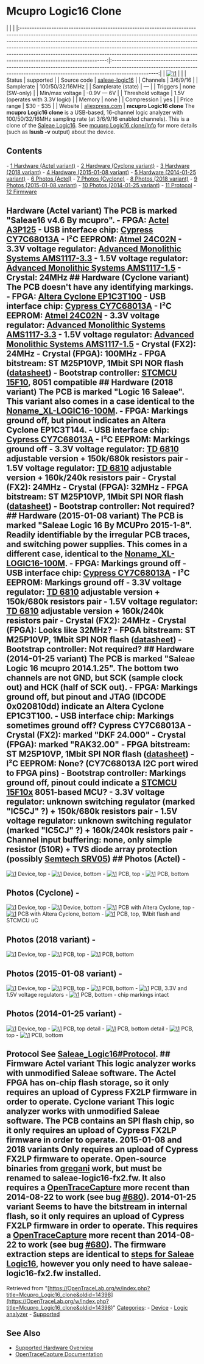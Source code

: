 # Mcupro Logic16 Clone

| | | |:-----------------------------------------------------------------------------------------------------------------------------------------------------------------------------------------------------------------------------------------------------------------------------------------------------------------------------------------------------------------------------------------------------------------------------------------:|:-------------------------------------------------------------------------------------------------------------------------------------------------------------------------------:| | [![\1](../../assets/hardware/general/\2)](./File:Mcupro_Logic16_overview.png.html) | | | Status | supported | | Source code | [saleae-logic16](http://github.com/OpenTraceLab/?p=OpenTraceCapture.git;a=tree;f=src/hardware/saleae-logic16) | | Channels | 3/6/9/16 | | Samplerate | 100/50/32/16MHz | | Samplerate (state) | — | | Triggers | none (SW-only) | | Min/max voltage | -0.9V — 6V | | Threshold voltage | 1.5V (operates with 3.3V logic) | | Memory | none | | Compression | yes | | Price range | \$30 - \$35 | | Website | [aliexpress.com](https://www.aliexpress.com/item/new-USB-Logic-100MHz-16Ch-Logic-Analyzer-for-ARM-FPGA-E4-004/32931358747.html) | **mcupro Logic16 clone** The **mcupro Logic16 clone** is a USB-based, 16-channel logic analyzer with 100/50/32/16MHz sampling rate (at 3/6/9/16 enabled channels). This is a clone of the [Saleae Logic16](Saleae_Logic16.html "Saleae Logic16"). See [mcupro Logic16 clone/Info](Mcupro_Logic16_clone/Info.html "Mcupro Logic16 clone/Info") for more details (such as **lsusb -v** output) about the device. 
## Contents 
\- [1 Hardware (Actel variant)](Mcupro_Logic16_clone.html#Hardware_(Actel_variant)) \- [2 Hardware (Cyclone variant)](Mcupro_Logic16_clone.html#Hardware_(Cyclone_variant)) \- [3 Hardware (2018 variant)](Mcupro_Logic16_clone.html#Hardware_(2018_variant)) \- [4 Hardware (2015-01-08 variant)](Mcupro_Logic16_clone.html#Hardware_(2015-01-08_variant)) \- [5 Hardware (2014-01-25 variant)](Mcupro_Logic16_clone.html#Hardware_(2014-01-25_variant)) \- [6 Photos (Actel)](Mcupro_Logic16_clone.html#Photos_(Actel)) \- [7 Photos (Cyclone)](Mcupro_Logic16_clone.html#Photos_(Cyclone)) \- [8 Photos (2018 variant)](Mcupro_Logic16_clone.html#Photos_(2018_variant)) \- [9 Photos (2015-01-08 variant)](Mcupro_Logic16_clone.html#Photos_(2015-01-08_variant)) \- [10 Photos (2014-01-25 variant)](Mcupro_Logic16_clone.html#Photos_(2014-01-25_variant)) \- [11 Protocol](Mcupro_Logic16_clone.html#Protocol) \- [12 Firmware](Mcupro_Logic16_clone.html#Firmware) 
## Hardware (Actel variant) The PCB is marked "Saleae16 v4.6 By mcupro". \- **FPGA**: [Actel A3P125](https://www.actel.com/documents/PA3_DS.pdf) \- **USB interface chip**: [Cypress CY7C68013A](http://www.cypress.com/?docID=45142) \- **I²C EEPROM**: [Atmel 24C02N](http://www.atmel.com/Images/doc3256.pdf) \- **3.3V voltage regulator**: [Advanced Monolithic Systems AMS1117-3.3](http://ams-semitech.com/attachments/File/AMS1117_20120314.pdf) \- **1.5V voltage regulator**: [Advanced Monolithic Systems AMS1117-1.5](http://ams-semitech.com/attachments/File/AMS1117_20120314.pdf) \- **Crystal**: 24MHz ## Hardware (Cyclone variant) The PCB doesn't have any identifying markings. \- **FPGA**: [Altera Cyclone EP1C3T100](https://www.altera.com/products/fpga/cyclone-series/cyclone/support.html#Cyclone-Device-Handbook--All-Sections-) \- **USB interface chip**: [Cypress CY7C68013A](http://www.cypress.com/?docID=45142) \- **I²C EEPROM**: [Atmel 24C02N](http://www.atmel.com/Images/doc3256.pdf) \- **3.3V voltage regulator**: [Advanced Monolithic Systems AMS1117-3.3](http://ams-semitech.com/attachments/File/AMS1117_20120314.pdf) \- **1.5V voltage regulator**: [Advanced Monolithic Systems AMS1117-1.5](http://ams-semitech.com/attachments/File/AMS1117_20120314.pdf) \- **Crystal (FX2)**: 24MHz \- **Crystal (FPGA)**: 100MHz \- **FPGA bitstream**: ST M25P10VP, 1Mbit SPI NOR flash ([datasheet](https://cdn.datasheetspdf.com/pdf-down/2/5/P/25P10VP-STMicroelectronics.pdf)) \- **Bootstrap controller**: [STCMCU 15F10](http://www.stcmcu.com/datasheet/stc/STC-AD-PDF/STC15.pdf), 8051 compatible ## Hardware (2018 variant) The PCB is marked "Logic 16 Saleae". This variant also comes in a case identical to the [Noname_XL-LOGIC16-100M](Noname_XL-LOGIC16-100M.html "Noname XL-LOGIC16-100M"). \- **FPGA**: Markings ground off, but pinout indicates an Altera Cyclone EP1C3T144. \- **USB interface chip**: [Cypress CY7C68013A](http://www.cypress.com/?docID=45142) \- **I²C EEPROM**: Markings ground off \- **3.3V voltage regulator**: [TD 6810](http://www.techcodesemi.com/cn/products_info.asp?pid=26) adjustable version + 150k/680k resistors pair \- **1.5V voltage regulator**: [TD 6810](http://www.techcodesemi.com/cn/products_info.asp?pid=26) adjustable version + 160k/240k resistors pair \- **Crystal (FX2)**: 24MHz \- **Crystal (FPGA)**: 32MHz \- **FPGA bitstream**: ST M25P10VP, 1Mbit SPI NOR flash ([datasheet](https://cdn.datasheetspdf.com/pdf-down/2/5/P/25P10VP-STMicroelectronics.pdf)) \- **Bootstrap controller**: Not required? ## Hardware (2015-01-08 variant) The PCB is marked "Saleae Logic 16 By MCUPro 2015-1-8". Readily identifiable by the irregular PCB traces, and switching power supplies. This comes in a different case, identical to the [Noname_XL-LOGIC16-100M](Noname_XL-LOGIC16-100M.html "Noname XL-LOGIC16-100M"). \- **FPGA**: Markings ground off \- **USB interface chip**: [Cypress CY7C68013A](http://www.cypress.com/?docID=45142) \- **I²C EEPROM**: Markings ground off \- **3.3V voltage regulator**: [TD 6810](http://www.techcodesemi.com/cn/products_info.asp?pid=26) adjustable version + 150k/680k resistors pair \- **1.5V voltage regulator**: [TD 6810](http://www.techcodesemi.com/cn/products_info.asp?pid=26) adjustable version + 160k/240k resistors pair \- **Crystal (FX2)**: 24MHz \- **Crystal (FPGA)**: Looks like 32MHz? \- **FPGA bitstream**: ST M25P10VP, 1Mbit SPI NOR flash ([datasheet](https://cdn.datasheetspdf.com/pdf-down/2/5/P/25P10VP-STMicroelectronics.pdf)) \- **Bootstrap controller**: Not required? ## Hardware (2014-01-25 variant) The PCB is marked "Saleae Logic 16 mcupro 2014.1.25". The bottom two channels are not GND, but SCK (sample clock out) and HCK (half of SCK out). \- **FPGA**: Markings ground off, but pinout and JTAG (IDCODE 0x020810dd) indicate an Altera Cyclone EP1C3T100. \- **USB interface chip**: Markings sometimes ground off? Cypress CY7C68013A \- **Crystal (FX2)**: marked "DKF 24.000" \- **Crystal (FPGA)**: marked "RAK32.00" \- **FPGA bitstream**: ST M25P10VP, 1Mbit SPI NOR flash ([datasheet](https://cdn.datasheetspdf.com/pdf-down/2/5/P/25P10VP-STMicroelectronics.pdf)) \- **I²C EEPROM**: None? (CY7C68013A I2C port wired to FPGA pins) \- **Bootstrap controller**: Markings ground off, pinout could indicate a [STCMCU 15F10x](http://www.stcmcu.com/datasheet/stc/STC-AD-PDF/STC15.pdf) 8051-based MCU? \- **3.3V voltage regulator**: unknown switching regulator (marked "IC5CJ" ?) + 150k/680k resistors pair \- **1.5V voltage regulator**: unknown switching regulator (marked "IC5CJ" ?) + 160k/240k resistors pair \- **Channel input buffering**: none, only simple resistor (510R) + TVS diode array protection (possibly [Semtech SRV05](http://www.semtech.com/images/datasheet/srv05-4.pdf)) ## Photos (Actel) \- 
[![\1](../../assets/hardware/general/\2)](./File:Mcupro_Logic16_case_top.jpeg.html)
Device, top
\- 
[![\1](../../assets/hardware/general/\2)](./File:Mcupro_Logic16_case_bottom.jpeg.html)
Device, bottom
\- 
[![\1](../../assets/hardware/general/\2)](./File:Mcupro_Logic16_top.jpeg.html)
PCB, top
\- 
[![\1](../../assets/hardware/general/\2)](./File:Mcupro_Logic16_bottom.jpeg.html)
PCB, bottom
## Photos (Cyclone) \- 
[![\1](../../assets/hardware/general/\2)](./File:Mcupro_Logic16_case_top.jpeg.html)
Device, top
\- 
[![\1](../../assets/hardware/general/\2)](./File:Mcupro_Logic16_case_bottom.jpeg.html)
Device, bottom
\- 
[![\1](../../assets/hardware/general/\2)](./File:Mcupro_Logic16_Variant2_top.jpg.html)
PCB with Altera Cyclone, top
\- 
[![\1](../../assets/hardware/general/\2)](./File:IMG_0207_v1.JPG.html)
PCB with Altera Cyclone, bottom
\- 
[![\1](../../assets/hardware/general/\2)](./File:Mcupro_Logic16_Variant2_top_flash+uC.jpg.html)
PCB, top, 1Mbit flash and STCMCU uC
## Photos (2018 variant) \- 
[![\1](../../assets/hardware/general/\2)](./File:Mcupro-2018-case.jpg.html)
Device, top
\- 
[![\1](../../assets/hardware/general/\2)](./File:Mcupro-2018-front.jpg.html)
PCB, top
\- 
[![\1](../../assets/hardware/general/\2)](./File:Mcupro-2018-back.jpg.html)
PCB, bottom
## Photos (2015-01-08 variant) \- 
[![\1](../../assets/hardware/general/\2)](./File:Xl-logic16-100m-external.jpg.html)
Device, top
\- 
[![\1](../../assets/hardware/general/\2)](./File:Mcupro-2015-1-8-top-overview.jpg.html)
PCB, top
\- 
[![\1](../../assets/hardware/general/\2)](./File:Mcupro-2015-1-8-bottom-overview.jpg.html)
PCB, bottom
\- 
[![\1](../../assets/hardware/general/\2)](./File:Mcupro-2015-1-8-voltage-regulators.jpg.html)
PCB, 3.3V and 1.5V voltage regulators
\- 
[![\1](../../assets/hardware/general/\2)](./File:Mcupro-2015-1-8-bottom-markings-intact.jpg.html)
PCB, bottom - chip markings intact
## Photos (2014-01-25 variant) \- 
[![\1](../../assets/hardware/general/\2)](./File:Seleae-logic16-aliexpress-clone.jpg.html)
Device, top
\- 
[![\1](../../assets/hardware/general/\2)](./File:Mcupro-2014-1-25-top_ortho.jpg.html)
PCB, top detail
\- 
[![\1](../../assets/hardware/general/\2)](./File:Mcupro-2014-1-25-bottom_ortho.jpg.html)
PCB, bottom detail
\- 
[![\1](../../assets/hardware/general/\2)](./File:Mcupro-2014-1-25-top-overview.jpg.html)
PCB, top
\- 
[![\1](../../assets/hardware/general/\2)](./File:Mcupro-2014-1-25-bottom-overview.jpg.html)
PCB, bottom
## Protocol See [Saleae_Logic16#Protocol](Saleae_Logic16.html#Protocol "Saleae Logic16"). ## Firmware Actel variant This logic analyzer works with unmodified Saleae software. The Actel FPGA has on-chip flash storage, so it only requires an upload of Cypress FX2LP firmware in order to operate. Cyclone variant This logic analyzer works with unmodified Saleae software. The PCB contains an SPI flash chip, so it only requires an upload of Cypress FX2LP firmware in order to operate. 2015-01-08 and 2018 variants Only requires an upload of Cypress FX2LP firmware to operate. Open-source binaries from [gregani](https://github.com/gregani/la16fw) work, but must be renamed to **saleae-logic16-fx2.fw**. It also requires a [OpenTraceCapture](OpenTraceCapture.html "OpenTraceCapture") more recent than 2014-08-22 to work (see bug [#680](http://OpenTraceLab.org/bugzilla/show_bug.cgi?id=680#c4)). 2014-01-25 variant Seems to have the bitstream in internal flash, so it only requires an upload of Cypress FX2LP firmware in order to operate. This requires a [OpenTraceCapture](OpenTraceCapture.html "OpenTraceCapture") more recent than 2014-08-22 to work (see bug [#680](http://OpenTraceLab.org/bugzilla/show_bug.cgi?id=680#c4)). The firmware extraction steps are identical to [steps for Saleae Logic16](Saleae_Logic16.html#Firmware "Saleae Logic16"), however you only need to have **saleae-logic16-fx2.fw** installed. 
Retrieved from "[https://OpenTraceLab.org/w/index.php?title=Mcupro_Logic16_clone&oldid=14398](https://OpenTraceLab.org/w/index.php?title=Mcupro_Logic16_clone&oldid=14398)" 
[Categories](specialcategories-specialcategories.md): \- [Device](./Category:Device.html "Category:Device") \- [Logic analyzer](./Category:Logic_analyzer.html "Category:Logic analyzer") \- [Supported](./Category:Supported.html "Category:Supported")

## See Also
- [Supported Hardware Overview](../supported-hardware.md)
- [OpenTraceCapture Documentation](../../opentracecapture/overview.md)

